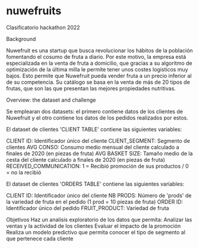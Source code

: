 # nuwefruits
Clasificatorio hackathon 2022

Background

Nuwefruit es una startup que busca revolucionar los hábitos de la población fomentando el cosumo de fruta a diario. Por este motivo, la empresa está especializada en la venta de fruta a domicilio, que gracias a su algoritmo de optimización de la última milla le permite tener unos costes logisticos muy bajos. Esto permite que Nuwefruit pueda vender fruta a un precio inferior al de su competencia. Su catálogo se basa en la venta de más de 20 tipos de frutas, que son las que presentan las mejores propiedades nutritivas.

Overview: the dataset and challenge

Se emplearan dos datasets: el primero contiene datos de los clientes de Nuwefruit y el otro contiene los datos de los pedidos realizados por estos.

El dataset de clientes 'CLIENT TABLE' contiene las siguientes variables:

CLIENT ID: Identificador único del cliente
CLIENT_SEGMENT: Segmento de clientes
AVG CONSO: Consumo medio mensual del cliente calculado a finales de 2020 (en piezas de fruta)
AVG BASKET SIZE: Tamaño medio de la cesta del cliente calculado a finales de 2020 (en piezas de fruta)
RECEIVED_COMMUNICATION: 1 = Recibió promoción de sus productos / 0 = no la recibió

El dataset de clientes 'ORDERS TABLE' contiene las siguientes variables:

CLIENT ID: Identificador único del cliente
NB PRODS: Número de 'prods' de la variedad de fruta en el pedido (1 prod = 10 piezas de fruta)
ORDER ID: Identificador único del pedido
FRUIT_PRODUCT: Variedad de fruta

Objetivos
Haz un analisis exploratorio de los datos que permita:
Analizar las ventas y la actividad de los clientes
Evaluar el impacto de la promoción
Realiza un modelo predictivo que permita conocer el tipo de segmento al que pertenece cada cliente
